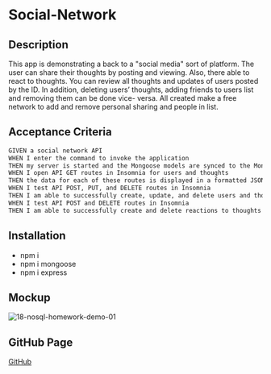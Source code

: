 # Social-Network

## Description

This app is demonstrating a back to a "social media" sort of platform. The user can share their thoughts by posting and viewing. Also, there able to react to thoughts.
You can review all thoughts and updates of users posted by the ID. In addition, deleting users’ thoughts, adding friends to users list and removing them can be done vice- versa. All created make a free network to add and remove personal sharing and people in list.  


## Acceptance Criteria
```md
GIVEN a social network API
WHEN I enter the command to invoke the application
THEN my server is started and the Mongoose models are synced to the MongoDB database
WHEN I open API GET routes in Insomnia for users and thoughts
THEN the data for each of these routes is displayed in a formatted JSON
WHEN I test API POST, PUT, and DELETE routes in Insomnia
THEN I am able to successfully create, update, and delete users and thoughts in my database
WHEN I test API POST and DELETE routes in Insomnia
THEN I am able to successfully create and delete reactions to thoughts and add and remove friends to a user’s friend list
```

## Installation
- npm i
- npm i mongoose
- npm i express


## Mockup
![18-nosql-homework-demo-01](https://user-images.githubusercontent.com/110436164/220541472-a5e0f6e4-487f-4070-92b3-70e97b8f78e8.gif)

## GitHub Page
[GitHub](https://github.com/Valeryo145/Social-Network/)
